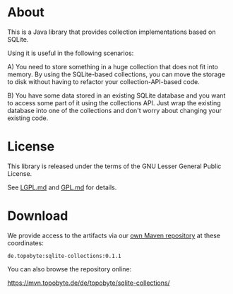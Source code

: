 # About

This is a Java library that provides collection implementations based on SQLite.

Using it is useful in the following scenarios:

A) You need to store something in a huge collection that does not fit into
memory. By using the SQLite-based collections, you can move the storage to disk
without having to refactor your collection-API-based code.

B) You have some data stored in an existing SQLite database and you want to
access some part of it using the collections API. Just wrap the existing
database into one of the collections and don't worry about changing your
existing code.

# License

This library is released under the terms of the GNU Lesser General Public
License.

See [LGPL.md](LGPL.md) and [GPL.md](GPL.md) for details.

# Download

We provide access to the artifacts via our
[own Maven repository](https://mvn.topobyte.de) at these coordinates:

    de.topobyte:sqlite-collections:0.1.1

You can also browse the repository online:

<https://mvn.topobyte.de/de/topobyte/sqlite-collections/>
